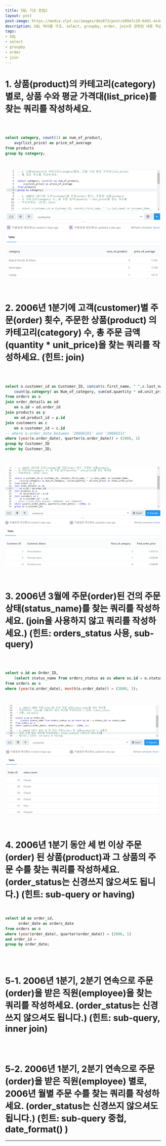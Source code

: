 ```yaml
---
title: SQL 기초 문법2
layout: post
post-image: https://media.vlpt.us/images/dms873/post/e99e7c29-6dd1-4c4c-ae6f-57326892a60a/SQL.png
description: SQL 테이블 구조, select, groupby, order, join과 관련된 내용 학습
tags:
- SQL
- select
- groupby
- order
- join
---
```



# 1. 상품(product)의 카테고리(category)별로, 상품 수와 평균 가격대(list_price)를 찾는 쿼리를 작성하세요.

<br><br>

```sql
select category, count(1) as num_of_product, 
    avg(list_price) as price_of_average
from products
group by category;
```

<br>

![1번 문제 결과](/assets/images/SQL_practice2_1.png)

<br>

# 2. 2006년 1분기에 고객(customer)별 주문(order) 횟수, 주문한 상품(product) 의 카테고리(category) 수, 총 주문 금액(quantity * unit_price)을 찾는 쿼리를 작성하세요. (힌트: join)
<br><br>

```sql
select o.customer_id as Customer_ID, concat(c.first_name, " ",c.last_name) as Customer_Name, count(o.id) as Num_of_orders,  
    count(p.category) as Num_of_category, sum(od.quantity * od.unit_price) as Total_order_price
from orders as o
join order_details as od 
    on o.id = od.order_id
join products as p
    on od.product_id = p.id
join customers as c
    on o.customer_id = c.id
-- where o.order_date between '20060101' and '20060331'
where (year(o.order_date), quarter(o.order_date)) = (2006, 1)
group by Customer_ID
order by Customer_ID;
```

<br>

![2번 문제 결과](/assets/images/SQL_practice2_2.png)

<br>


# 3. 2006년 3월에 주문(order)된 건의 주문 상태(status_name)를 찾는 쿼리를 작성하세요. (join을 사용하지 않고 쿼리를 작성하세요.) (힌트: orders_status 사용, sub-query)

<br><br>

```sql
select o.id as Order_ID, 
    (select status_name from orders_status as os where os.id = o.status_id) as status_name
from orders as o
where (year(o.order_date), month(o.order_date)) = (2006, 3);
```

<br>

![3-1번 문제 결과](/assets/images/SQL_practice2_3.png)

<br>

# 4. 2006년 1분기 동안 세 번 이상 주문(order) 된 상품(product)과 그 상품의 주문 수를 찾는 쿼리를 작성하세요. (order_status는 신경쓰지 않으셔도 됩니다.) (힌트: sub-query or having)


<br>

```sql
select id as order_id, 
      order_date as orders_date
from orders as o
where (year(order_date), quarter(order_date)) = (2006, 1)
and order_id = 
group by order_date;
```

<br>

<!-- ![3-2번 문제 결과](/assets/images/SQL_practice1_3-2.png) -->

<br>

# 5-1. 2006년 1분기, 2분기 연속으로 주문(order)을 받은 직원(employee)을 찾는 쿼리를 작성하세요. (order_status는 신경쓰지 않으셔도 됩니다.) (힌트: sub-query, inner join)

<br><br>

# 5-2. 2006년 1분기, 2분기 연속으로 주문(order)을 받은 직원(employee) 별로, 2006년 월별 주문 수를 찾는 쿼리를 작성하세요. (order_status는 신경쓰지 않으셔도 됩니다.) (힌트: sub-query 중첩, date_format() )

---